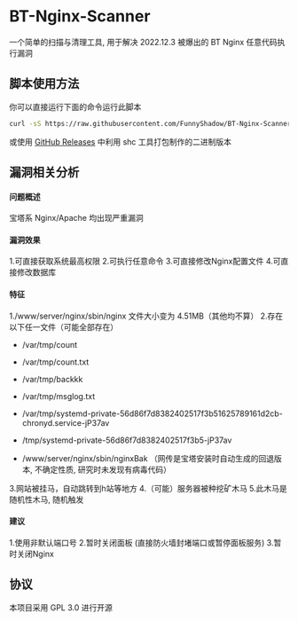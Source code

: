   # BT-Nginx-Scanner
一个简单的扫描与清理工具, 用于解决 2022.12.3 被爆出的 BT Nginx 任意代码执行漏洞

## 脚本使用方法

你可以直接运行下面的命令运行此脚本

```bash
curl -sS https://raw.githubusercontent.com/FunnyShadow/BT-Nginx-Scanner/main/start.sh | bash
```

或使用 [GitHub Releases](https://github.com/FunnyShadow/BT-Nginx-Scanner/releases) 中利用 shc 工具打包制作的二进制版本



## 漏洞相关分析
#### 问题概述
宝塔系 Nginx/Apache 均出现严重漏洞

#### 漏洞效果
1.可直接获取系统最高权限
2.可执行任意命令
3.可直接修改Nginx配置文件
4.可直接修改数据库

#### 特征
1./www/server/nginx/sbin/nginx 文件大小变为 4.51MB（其他均不算）
2.存在以下任一文件（可能全部存在）

- /var/tmp/count

- /var/tmp/count.txt

- /var/tmp/backkk

- /var/tmp/msglog.txt

- /var/tmp/systemd-private-56d86f7d8382402517f3b51625789161d2cb-chronyd.service-jP37av

- /tmp/systemd-private-56d86f7d8382402517f3b5-jP37av

- /www/server/nginx/sbin/nginxBak （网传是宝塔安装时自动生成的回退版本, 不确定性质, 研究时未发现有病毒代码）

3.网站被挂马，自动跳转到h站等地方
4.（可能）服务器被种挖矿木马
5.此木马是随机性木马, 随机触发

#### 建议
1.使用非默认端口号
2.暂时关闭面板 (直接防火墙封堵端口或暂停面板服务)
3.暂时关闭Nginx

## 协议
本项目采用 GPL 3.0 进行开源
